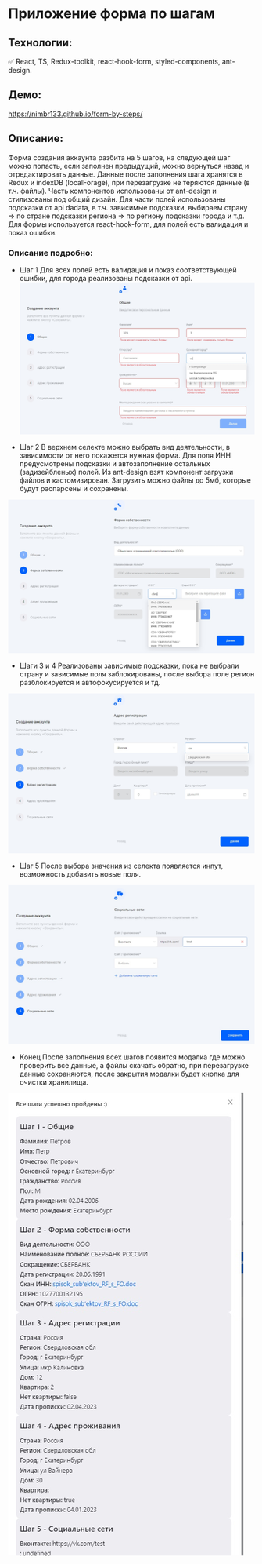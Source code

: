 # Приложение форма по шагам

## Технологии: 
:white_check_mark: React, TS, Redux-toolkit, react-hook-form,  styled-components, ant-design.

## Демо: 
https://nimbr133.github.io/form-by-steps/

## Описание: 
Форма создания аккаунта разбита на 5 шагов, на следующей шаг можно попасть, если заполнен предыдущий, можно вернуться назад и отредактировать данные. 
Данные после заполнения шага хранятся в Redux и indexDB (localForage), при перезагрузке не теряются данные (в т.ч. файлы). Часть компонентов использованы от ant-design и стилизованы под общий дизайн. 
Для части полей использованы подсказки от api dadata, в т.ч. зависимые подсказки, выбираем страну => по стране подсказки региона => по региону подсказки города и т.д.
Для формы используется react-hook-form, для полей есть валидация и показ ошибки.

### Описание подробно: 
+ Шаг 1
Для всех полей есть валидация и показ соответствующей ошибки, для города реализованы подсказки от api.
![Step_1](./images/step_1.jpg "Step_1")

+ Шаг 2
В верхнем селекте можно выбрать вид деятельности, в зависимости от него покажется нужная форма. Для поля ИНН предусмотрены подсказки и автозаполнение остальных (задизейбленых) полей. Из ant-design взят компонент загрузки файлов и кастомизирован. Загрузить можно файлы до 5мб, которые будут распарсены и сохранены.

![Step_2](./images/step_2.jpg "Step_2")

+ Шаги 3 и 4
Реализованы зависимые подсказки, пока не выбрали страну и зависимые поля заблокированы, после выбора поле регион разблокируется и автофокусируется и тд.

![Step_3_4](./images/step_3_4.jpg "Step_3_4")

+ Шаг 5
После выбора значения из селекта появляется инпут, возможность добавить новые поля.

![Step_5](./images/step_5.jpg "Step_5")

+ Конец
После заполнения всех шагов появится модалка где можно проверить все данные, а файлы скачать обратно, при перезагрузке данные сохраняются, после закрытия модалки будет кнопка для очистки хранилища.

![End_form](./images/end_form.jpg "End_form")